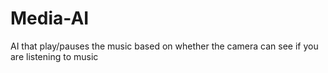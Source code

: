 # Media-AI
AI that play/pauses the music based on whether the camera can see if you are listening to music
